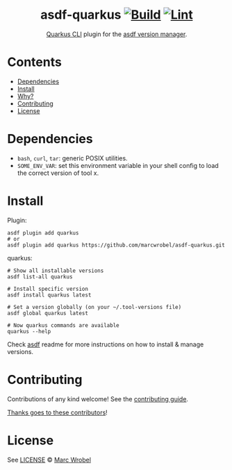 <div align="center">

# asdf-quarkus [![Build](https://github.com/marcwrobel/asdf-quarkus/actions/workflows/build.yml/badge.svg)](https://github.com/marcwrobel/asdf-quarkus/actions/workflows/build.yml) [![Lint](https://github.com/marcwrobel/asdf-quarkus/actions/workflows/lint.yml/badge.svg)](https://github.com/marcwrobel/asdf-quarkus/actions/workflows/lint.yml)


[Quarkus CLI](https://quarkus.io/guides/cli-tooling) plugin for the [asdf version manager](https://asdf-vm.com).

</div>

# Contents

- [Dependencies](#dependencies)
- [Install](#install)
- [Why?](#why)
- [Contributing](#contributing)
- [License](#license)

# Dependencies

- `bash`, `curl`, `tar`: generic POSIX utilities.
- `SOME_ENV_VAR`: set this environment variable in your shell config to load the correct version of tool x.

# Install

Plugin:

```shell
asdf plugin add quarkus
# or
asdf plugin add quarkus https://github.com/marcwrobel/asdf-quarkus.git
```

quarkus:

```shell
# Show all installable versions
asdf list-all quarkus

# Install specific version
asdf install quarkus latest

# Set a version globally (on your ~/.tool-versions file)
asdf global quarkus latest

# Now quarkus commands are available
quarkus --help
```

Check [asdf](https://github.com/asdf-vm/asdf) readme for more instructions on how to
install & manage versions.

# Contributing

Contributions of any kind welcome! See the [contributing guide](contributing.md).

[Thanks goes to these contributors](https://github.com/marcwrobel/asdf-quarkus/graphs/contributors)!

# License

See [LICENSE](LICENSE) © [Marc Wrobel](https://github.com/marcwrobel/)
